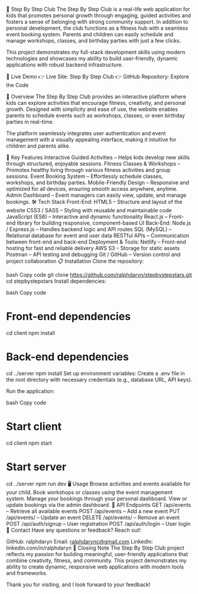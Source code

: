 🌟 Step By Step Club
The Step By Step Club is a real-life web application for kids that promotes personal growth through engaging, guided activities and fosters a sense of belonging with strong community support. In addition to personal development, the club functions as a fitness hub with a seamless event booking system. Parents and children can easily schedule and manage workshops, classes, and birthday parties with just a few clicks.

This project demonstrates my full-stack development skills using modern technologies and showcases my ability to build user-friendly, dynamic applications with robust backend infrastructure.

🚀 Live Demo
👉 Live Site: Step By Step Club
👉 GitHub Repository: Explore the Code

📖 Overview
The Step By Step Club provides an interactive platform where kids can explore activities that encourage fitness, creativity, and personal growth. Designed with simplicity and ease of use, the website enables parents to schedule events such as workshops, classes, or even birthday parties in real-time.

The platform seamlessly integrates user authentication and event management with a visually appealing interface, making it intuitive for children and parents alike.

🌟 Key Features
Interactive Guided Activities – Helps kids develop new skills through structured, enjoyable sessions.
Fitness Classes & Workshops – Promotes healthy living through various fitness activities and group sessions.
Event Booking System – Effortlessly schedule classes, workshops, and birthday parties.
Mobile-Friendly Design – Responsive and optimized for all devices, ensuring smooth access anywhere, anytime.
Admin Dashboard – Event managers can easily view, update, and manage bookings.
🛠 Tech Stack
Front-End:
HTML5 – Structure and layout of the website
CSS3 / SASS – Styling with reusable and maintainable code
JavaScript (ES6) – Interactive and dynamic functionality
React.js – Front-end library for building responsive, component-based UI
Back-End:
Node.js / Express.js – Handles backend logic and API routes
SQL (MySQL) – Relational database for event and user data
RESTful APIs – Communication between front-end and back-end
Deployment & Tools:
Netlify – Front-end hosting for fast and reliable delivery
AWS S3 – Storage for static assets
Postman – API testing and debugging
Git / GitHub – Version control and project collaboration
📋 Installation
Clone the repository:

bash
Copy code
git clone https://github.com/ralphdaryn/stepbystepstars.git
cd stepbystepstars
Install dependencies:

bash
Copy code
# Front-end dependencies
cd client
npm install

# Back-end dependencies
cd ../server
npm install
Set up environment variables:
Create a .env file in the root directory with necessary credentials (e.g., database URL, API keys).

Run the application:

bash
Copy code
# Start client
cd client
npm start

# Start server
cd ../server
npm run dev
🖥️ Usage
Browse activities and events available for your child.
Book workshops or classes using the event management system.
Manage your bookings through your personal dashboard.
View or update bookings via the admin dashboard.
📡 API Endpoints
GET /api/events – Retrieve all available events
POST /api/events – Add a new event
PUT /api/events/
– Update an event
DELETE /api/events/
– Remove an event
POST /api/auth/signup – User registration
POST /api/auth/login – User login
📧 Contact
Have any questions or feedback? Reach out!

GitHub: ralphdaryn
Email: ralphdarync@gmail.com
LinkedIn: linkedin.com/in/ralphdaryn
💬 Closing Note
The Step By Step Club project reflects my passion for building meaningful, user-friendly applications that combine creativity, fitness, and community. This project demonstrates my ability to create dynamic, responsive web applications with modern tools and frameworks.

Thank you for visiting, and I look forward to your feedback!